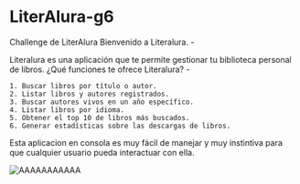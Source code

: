 # LiterAlura-g6
Challenge de LiterAlura
Bienvenido a Literalura. -

Literalura es una aplicación que te permite gestionar tu biblioteca personal de libros.
¿Qué funciones te ofrece Literalura? -

    1. Buscar libros por título o autor.
    2. Listar libros y autores registrados.
    3. Buscar autores vivos en un año específico.
    4. Listar libros por idioma.
    5. Obtener el top 10 de libros más buscados.
    6. Generar estadísticas sobre las descargas de libros.

Esta aplicacion en consola es muy fácil de manejar y muy instintiva para que cualquier usuario pueda interactuar con ella. 




![AAAAAAAAAAA](https://github.com/user-attachments/assets/7b6cfe87-5127-490e-8d13-38e5d7b8fdfa)

